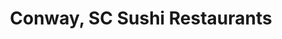 ---
layout: city
title: Conway, SC Sushi Restaurants
permalink: /south-carolina/conway/
stateAbbr: SC
stateName: South Carolina
cityName: Conway

---